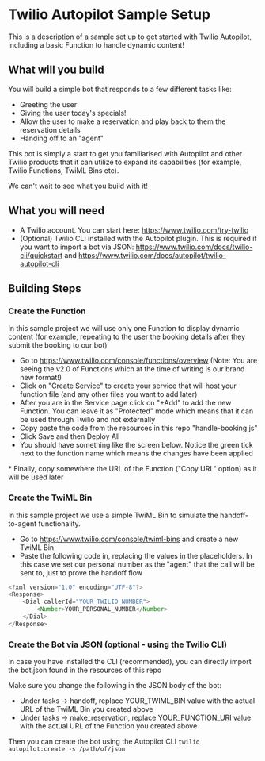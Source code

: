 # Twilio Autopilot Sample Setup
This is a description of a sample set up to get started with Twilio Autopilot, including a basic Function to handle dynamic content!

## What will you build
You will build a simple bot that responds to a few different tasks like:
* Greeting the user
* Giving the user today's specials!
* Allow the user to make a reservation and play back to them the reservation details
* Handing off to an "agent"

This bot is simply a start to get you familiarised with Autopilot and other Twilio products that it can utilize to expand its capabilities (for example, Twilio Functions, TwiML Bins etc).

We can't wait to see what you build with it!

## What you will need

* A Twilio account. You can start here: https://www.twilio.com/try-twilio
* (Optional) Twilio CLI installed with the Autopilot plugin. This is required if you want to import a bot via JSON: https://www.twilio.com/docs/twilio-cli/quickstart and https://www.twilio.com/docs/autopilot/twilio-autopilot-cli

## Building Steps

### Create the Function
In this sample project we will use only one Function to display dynamic content (for example, repeating to the user the booking details after they submit the booking to our bot)

* Go to https://www.twilio.com/console/functions/overview (Note: You are seeing the v2.0 of Functions which at the time of writing is our brand new format!)
* Click on "Create Service" to create your service that will host your function file (and any other files you want to add later)
* After you are in the Service page click on "+Add" to add the new Function. You can leave it as "Protected" mode which means that it can be used through Twilio and not externally
* Copy paste the code from the resources in this repo "handle-booking.js"
* Click Save and then Deploy All
* You should have something like the screen below. Notice the green tick next to the function name which means the changes have been applied
<insert image>
* Finally, copy somewhere the URL of the Function ("Copy URL" option) as it will be used later

### Create the TwiML Bin
In this sample project we use a simple TwiML Bin to simulate the handoff-to-agent functionality.

* Go to https://www.twilio.com/console/twiml-bins and create a new TwiML Bin
* Paste the following code in, replacing the values in the placeholders. In this case we set our personal number as the "agent" that the call will be sent to, just to prove the handoff flow
```js
<?xml version="1.0" encoding="UTF-8"?>
<Response>
    <Dial callerId="YOUR_TWILIO_NUMBER">
        <Number>YOUR_PERSONAL_NUMBER</Number>
    </Dial>
</Response>
```

### Create the Bot via JSON (optional - using the Twilio CLI)
In case you have installed the CLI (recommended), you can directly import the bot.json found in the resources of this repo

Make sure you change the following in the JSON body of the bot:
* Under tasks -> handoff, replace YOUR_TWIML_BIN value with the actual URL of the TwiML Bin you created above
* Under tasks -> make_reservation, replace YOUR_FUNCTION_URI value with the actual URL of the Function you created above

Then you can create the bot using the Autopilot CLI
`twilio autopilot:create -s /path/of/json`
